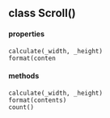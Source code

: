 ## class Scroll()  
#### properties  
    calculate(_width, _height)  
    format(conten  
#### methods  
    calculate(_width, _height)  
    format(contents)  
    count()  